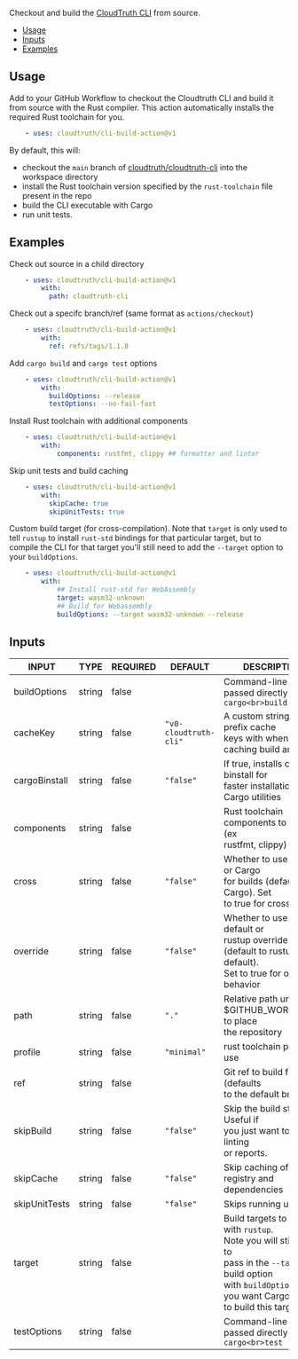 Checkout and build the [CloudTruth CLI](cloudtruth/cloudtruth-cli) from source.

- [Usage](#usage)
- [Inputs](#inputs)
- [Examples](#examples)

## Usage

Add to your GitHub Workflow to checkout the Cloudtruth CLI and build it from source with the Rust compiler. This action automatically installs the required Rust toolchain for you.

```yaml
    - uses: cloudtruth/cli-build-action@v1
```

By default, this will:
* checkout the `main` branch of [cloudtruth/cloudtruth-cli](cloudtruth/cloudtruth-cli) into the workspace directory
* install the Rust toolchain version specified by the `rust-toolchain` file present in the repo
* build the CLI executable with Cargo
* run unit tests.


## Examples

Check out source in a child directory

```yaml
    - uses: cloudtruth/cli-build-action@v1
        with:
          path: cloudtruth-cli
```

Check out a specifc branch/ref (same format as `actions/checkout`)

```yaml
    - uses: cloudtruth/cli-build-action@v1
        with:
          ref: refs/tags/1.1.8
```

Add `cargo build` and `cargo test` options

```yaml
    - uses: cloudtruth/cli-build-action@v1
        with:
          buildOptions: --release
          testOptions: --no-fail-fast
```

Install Rust toolchain with additional components

```yaml
    - uses: cloudtruth/cli-build-action@v1
        with:
            components: rustfmt, clippy ## formatter and linter
```

Skip unit tests and build caching

```yaml
    - uses: cloudtruth/cli-build-action@v1
        with:
          skipCache: true
          skipUnitTests: true
```

Custom build target (for cross-compilation). Note that `target` is only used to 
tell `rustup` to install `rust-std` bindings for that particular target, but
to compile the CLI for that target you'll still need to add the `--target` option to
your `buildOptions`.

```yaml
    - uses: cloudtruth/cli-build-action@v1
        with:
            ## Install rust-std for WebAssembly
            target: wasm32-unknown
            ## Build for Webassembly
            buildOptions: --target wasm32-unknown --release
```

## Inputs

<!-- AUTO-DOC-INPUT:START - Do not remove or modify this section -->

|     INPUT     |  TYPE  | REQUIRED |        DEFAULT        |                                                                                    DESCRIPTION                                                                                     |
|---------------|--------|----------|-----------------------|------------------------------------------------------------------------------------------------------------------------------------------------------------------------------------|
| buildOptions  | string |  false   |                       |                                                              Command-line options passed directly to `cargo<br>build`                                                              |
|   cacheKey    | string |  false   | `"v0-cloudtruth-cli"` |                                                     A custom string to prefix cache<br>keys with when caching build artifacts                                                      |
| cargoBinstall | string |  false   |       `"false"`       |                                                   If true, installs cargo binstall for<br>faster installation of Cargo utilities                                                   |
|  components   | string |  false   |                       |                                                            Rust toolchain components to install (ex<br>rustfmt, clippy)                                                            |
|     cross     | string |  false   |       `"false"`       |                                         Whether to use Cross or Cargo<br> for builds (default to Cargo). Set<br>to true for cross builds.                                          |
|   override    | string |  false   |       `"false"`       |                               Whether to use rustup default or<br> rustup override (default to rustup default).<br>Set to true for override behavior                               |
|     path      | string |  false   |         `"."`         |                                                          Relative path under $GITHUB_WORKSPACE to place<br>the repository                                                          |
|    profile    | string |  false   |      `"minimal"`      |                                                                           rust toolchain profile to use                                                                            |
|      ref      | string |  false   |                       |                                                             Git ref to build from (defaults<br>to the default branch)                                                              |
|   skipBuild   | string |  false   |       `"false"`       |                                                   Skip the build step. Useful if<br> you just want to run linting<br>or reports.                                                   |
|   skipCache   | string |  false   |       `"false"`       |                                                                 Skip caching of Cargo registry and<br>dependencies                                                                 |
| skipUnitTests | string |  false   |       `"false"`       |                                                                              Skips running unit tests                                                                              |
|    target     | string |  false   |                       | Build targets to install with `rustup`.<br> Note you will still need to<br> pass in the `--target` build option<br> with `buildOptions` if you want Cargo<br>to build this target) |
|  testOptions  | string |  false   |                       |                                                              Command-line options passed directly to `cargo<br>test`                                                               |

<!-- AUTO-DOC-INPUT:END -->
